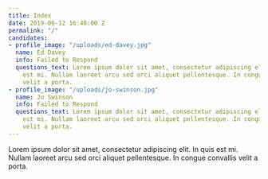 ```yaml
---
title: Index
date: 2019-06-12 16:48:00 Z
permalink: "/"
candidates:
- profile_image: "/uploads/ed-davey.jpg"
  name: Ed Davey
  info: Failed to Respond
  questions_text: Lorem ipsum dolor sit amet, consectetur adipiscing elit. In quis
    est mi. Nullam laoreet arcu sed orci aliquet pellentesque. In congue convallis
    velit a porta.
- profile_image: "/uploads/jo-swinson.jpg"
  name: Jo Swinson
  info: Failed to Respond
  questions_text: Lorem ipsum dolor sit amet, consectetur adipiscing elit. In quis
    est mi. Nullam laoreet arcu sed orci aliquet pellentesque. In congue convallis
    velit a porta.
---
```


Lorem ipsum dolor sit amet, consectetur adipiscing elit. In quis est mi. Nullam laoreet arcu sed orci aliquet pellentesque. In congue convallis velit a porta.